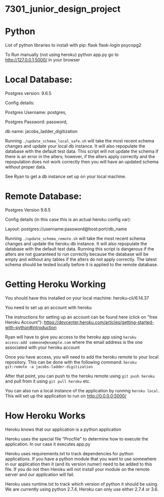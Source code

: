 # 7301_junior_design_project

# Python

List of python libraries to install with pip:
flask
flask-login
psycopg2

To Run manually (not using heroku)
python app.py
go to http://127.0.0.1:5000/ in your browser


# Local Database:

Postgres version: 9.6.5

Config details:


Postgres Username: postgres,

Postgres Password: password,

db name: jacobs_ladder_digitization

Running `./update_schema_local_safe.sh` will take the most recent schema changes and update your local db instance. It will also repopulate the database with the default test data. This script will not update the schema if there is an error in the alters; however, if the alters apply correctly and the repopulation does not work correctly then you will have an updated schema without proper data.

See Ryan to get a db instance set up on your local machine.


# Remote Database:

Postgres Version 9.6.5

Config details (in this case this is an actual heroku config var):

Layout:       postgres://username:password@host:port/db_name

Running `./update_schema_remote.sh` will take the most recent schema changes and update the heroku db instance. It will also repopulate the database with the default test data. Running this script is dangerous if the alters are not guaranteed to run correctly because the database will be empty and without any tables if the alters do not apply correctly. The latest schema should be tested locally before it is applied to the remote database.


# Getting Heroku Working

You should have this installed on your local machine: heroku-cli/6.14.37

You need to set up an account with heroku

The instructions for setting up an account can be found here (click on "free Heroku Account"): https://devcenter.heroku.com/articles/getting-started-with-python#introduction

Ryan will have to give you access to the heroku app using `heroku access:add someone@example.com` where the email address is the one associated with your heroku account

Once you have access, you will need to add the heroku remote to your local repository. This can be done with the following command: `heroku git:remote -a jacobs-ladder-digitization`

After that point, you can push to the heroku remote using `git push heroku` and pull from it using `git pull heroku` etc.

You can also run a local instance of the application by running `heroku local`. This will set up the application to run on http://0.0.0.0:5000/


# How Heroku Works

Heroku knows that our application is a python application

Heroku uses the special file "Procfile" to determine how to execute the application. In our case it executes app.py

Heroku uses requirements.txt to track dependencies for python applications. If you have a python module that you want to use somewhere in our application then it (and its version numer) need to be added to this file. If you do not then Heroku will not install your module on the remote server and our application will fail.

Heroku uses runtime.txt to track which version of python it should be using. We are currently using python 2.7.4. Heroku can only use either 2.7.4 or 3.6.
